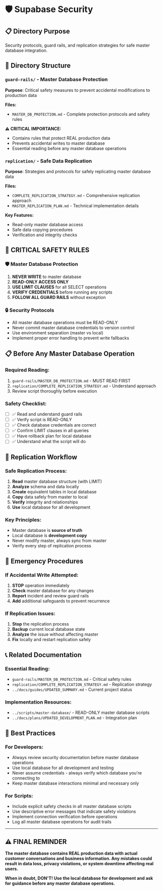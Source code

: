 # 🛡️ Supabase Security

## 📋 **Directory Purpose**
Security protocols, guard rails, and replication strategies for safe master database integration.

## 📁 **Directory Structure**

### `guard-rails/` - Master Database Protection
**Purpose**: Critical safety measures to prevent accidental modifications to production data

**Files:**
- `MASTER_DB_PROTECTION.md` - Complete protection protocols and safety rules

**⚠️ CRITICAL IMPORTANCE:**
- Contains rules that protect REAL production data
- Prevents accidental writes to master database
- Essential reading before any master database operations

### `replication/` - Safe Data Replication
**Purpose**: Strategies and protocols for safely replicating master database data

**Files:**
- `COMPLETE_REPLICATION_STRATEGY.md` - Comprehensive replication approach
- `MASTER_REPLICATION_PLAN.md` - Technical implementation details

**Key Features:**
- Read-only master database access
- Safe data copying procedures
- Verification and integrity checks

## 🚨 **CRITICAL SAFETY RULES**

### **🛡️ Master Database Protection**
1. **NEVER WRITE** to master database
2. **READ-ONLY ACCESS ONLY** 
3. **USE LIMIT CLAUSES** for all SELECT operations
4. **VERIFY CREDENTIALS** before running any scripts
5. **FOLLOW ALL GUARD RAILS** without exception

### **🔒 Security Protocols**
- All master database operations must be READ-ONLY
- Never commit master database credentials to version control
- Use environment separation (master vs local)
- Implement proper error handling to prevent write fallbacks

## 📋 **Before Any Master Database Operation**

### **Required Reading:**
1. `guard-rails/MASTER_DB_PROTECTION.md` - MUST READ FIRST
2. `replication/COMPLETE_REPLICATION_STRATEGY.md` - Understand approach
3. Review script thoroughly before execution

### **Safety Checklist:**
- [ ] ✅ Read and understand guard rails
- [ ] ✅ Verify script is READ-ONLY
- [ ] ✅ Check database credentials are correct
- [ ] ✅ Confirm LIMIT clauses in all queries
- [ ] ✅ Have rollback plan for local database
- [ ] ✅ Understand what the script will do

## 🎯 **Replication Workflow**

### **Safe Replication Process:**
1. **Read** master database structure (with LIMIT)
2. **Analyze** schema and data locally  
3. **Create** equivalent tables in local database
4. **Copy** data safely from master to local
5. **Verify** integrity and relationships
6. **Use** local database for all development

### **Key Principles:**
- Master database is **source of truth**
- Local database is **development copy**
- Never modify master, always sync from master
- Verify every step of replication process

## 🚨 **Emergency Procedures**

### **If Accidental Write Attempted:**
1. **STOP** operation immediately
2. **Check** master database for any changes
3. **Report** incident and review guard rails
4. **Add** additional safeguards to prevent recurrence

### **If Replication Issues:**
1. **Stop** the replication process
2. **Backup** current local database state
3. **Analyze** the issue without affecting master
4. **Fix** locally and restart replication safely

## 📞 **Related Documentation**

### **Essential Reading:**
- `guard-rails/MASTER_DB_PROTECTION.md` - Critical safety rules
- `replication/COMPLETE_REPLICATION_STRATEGY.md` - Replication strategy
- `../docs/guides/UPDATED_SUMMARY.md` - Current project status

### **Implementation Resources:**
- `../scripts/master-database/` - READ-ONLY master database scripts
- `../docs/plans/UPDATED_DEVELOPMENT_PLAN.md` - Integration plan

## 🔄 **Best Practices**

### **For Developers:**
- Always review security documentation before master database operations
- Use local database for all development and testing
- Never assume credentials - always verify which database you're connecting to
- Keep master database interactions minimal and necessary only

### **For Scripts:**
- Include explicit safety checks in all master database scripts
- Use descriptive error messages that indicate safety violations
- Implement connection verification before operations
- Log all master database operations for audit trails

---

## ⚠️ **FINAL REMINDER**

**The master database contains REAL production data with actual customer conversations and business information. Any mistakes could result in data loss, privacy violations, or system downtime affecting real users.**

**When in doubt, DON'T! Use the local database for development and ask for guidance before any master database operations.** 